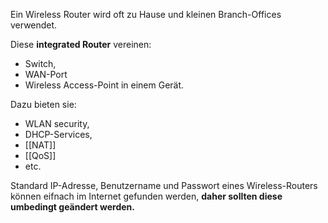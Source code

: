 Ein Wireless Router wird oft zu Hause und kleinen Branch-Offices verwendet.

Diese **integrated Router** vereinen:
- Switch,
- WAN-Port
- Wireless Access-Point
in einem Gerät.

Dazu bieten sie:
- WLAN security,
- DHCP-Services,
- [[NAT]]
- [[QoS]]
- etc.

Standard IP-Adresse, Benutzername und Passwort eines Wireless-Routers können eifnach im Internet gefunden werden, **daher sollten diese umbedingt geändert werden.**
